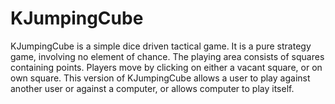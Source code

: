 KJumpingCube
============

KJumpingCube is a simple dice driven tactical game. It is a pure strategy game, involving no element of chance. The playing area consists of squares containing points. Players move by clicking on either a vacant square, or on own square. This version of KJumpingCube allows a user to play against another user or against a computer, or allows computer to play itself.
